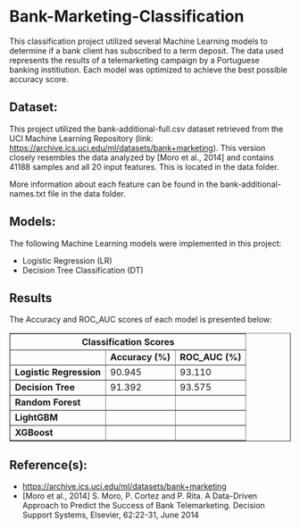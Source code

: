 # Bank-Marketing-Classification

This classification project utilized several Machine Learning models to determine if a bank client has subscribed to a term deposit. The data used represents the results of a telemarketing campaign by a Portuguese banking institiution. Each model was optimized to achieve the best possible accuracy score.

## Dataset:

This project utilized the bank-additional-full.csv dataset retrieved from the UCI Machine Learning Repository (link: https://archive.ics.uci.edu/ml/datasets/bank+marketing). This version closely resembles the data analyzed by [Moro et al., 2014] and contains 41188 samples and all 20 input features. This is located in the data folder.

More information about each feature can be found in the bank-additional-names.txt file in the data folder.

## Models:

The following Machine Learning models were implemented in this project:

- Logistic Regression (LR)
- Decision Tree Classification (DT)

## Results

The Accuracy and ROC_AUC scores of each model is presented below:

<table border = "1">
  <thead>
    <th colspan = "3">Classification Scores</th>
  </thead>
  <tbody>
    <tr>
      <td><b></b></td>
      <td><b>Accuracy (%)</b></td>
      <td><b>ROC_AUC (%)</b></td>
    </tr>
    <tr>
      <td><b>Logistic Regression</b></td>
      <td>90.945</td>
      <td>93.110</td>
    </tr>
    <tr>
      <td><b>Decision Tree</b></td>
      <td>91.392</td>
      <td>93.575</td>
    </tr>
    <tr>
      <td><b>Random Forest</b></td>
      <td></td>
      <td></td>
    </tr>
    <tr>
      <td><b>LightGBM</b></td>
      <td></td>
      <td></td>
    </tr>
    <tr>
      <td><b>XGBoost</b></td>
      <td></td>
      <td></td>
    </tr>
  </tbody>
</table>

## Reference(s):

- https://archive.ics.uci.edu/ml/datasets/bank+marketing
- [Moro et al., 2014] S. Moro, P. Cortez and P. Rita. A Data-Driven Approach to Predict the Success of Bank Telemarketing. Decision Support Systems, Elsevier, 62:22-31, June 2014
